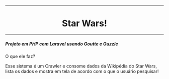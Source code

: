 <hr>
<center><h1>Star Wars!</h1></center>
<hr>
<h5>Projeto em PHP com Laravel usando Goutte e Guzzle</h5>
<p>O que ele faz?</p>
<p>Esse sistema é um Crawler e consome dados da Wikipédia do Star Wars, lista os dados e mostra em tela de acordo com o que o usuário pesquisar!</p>
